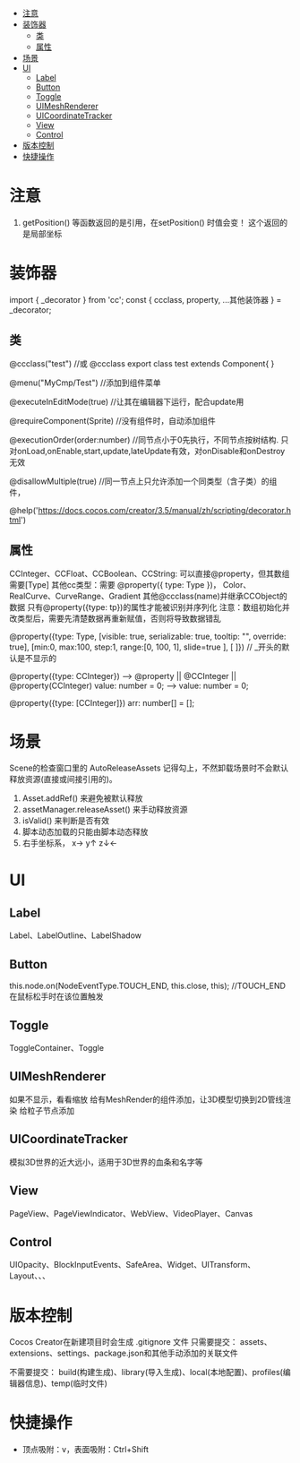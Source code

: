 <!-- TOC -->

- [注意](#注意)
- [装饰器](#装饰器)
    - [类](#类)
    - [属性](#属性)
- [场景](#场景)
- [UI](#ui)
    - [Label](#label)
    - [Button](#button)
    - [Toggle](#toggle)
    - [UIMeshRenderer](#uimeshrenderer)
    - [UICoordinateTracker](#uicoordinatetracker)
    - [View](#view)
    - [Control](#control)
- [版本控制](#版本控制)
- [快捷操作](#快捷操作)

<!-- /TOC -->

# 注意 #
1. getPosition() 等函数返回的是引用，在setPosition() 时值会变！ 这个返回的是局部坐标

# 装饰器 #
import { _decorator } from 'cc';
const { ccclass, property, ...其他装饰器 } = _decorator;

## 类 ##
@ccclass("test")   //或 @ccclass
export class test extends Component{ }

@menu("MyCmp/Test")     //添加到组件菜单

@executeInEditMode(true)    //让其在编辑器下运行，配合update用

@requireComponent(Sprite)   //没有组件时，自动添加组件

@executionOrder(order:number)  //同节点小于0先执行，不同节点按树结构. 只对onLoad,onEnable,start,update,lateUpdate有效，对onDisable和onDestroy无效

@disallowMultiple(true)     //同一节点上只允许添加一个同类型（含子类）的组件，

@help('https://docs.cocos.com/creator/3.5/manual/zh/scripting/decorator.html')


## 属性 ## 
CCInteger、CCFloat、CCBoolean、CCString: 可以直接@property，但其数组需要[Type]
其他cc类型：需要 @property({ type: Type })， Color、RealCurve、CurveRange、Gradient
其他@ccclass(name)并继承CCObject的数据
只有@property({type: tp})的属性才能被识别并序列化
注意：数组初始化并改类型后，需要先清楚数据再重新赋值，否则将导致数据错乱

@property({type: Type, [visible: true, serializable: true, tooltip: "", override: true], [min:0, max:100, step:1, range:[0, 100, 1], slide=true ], [  ]})      // _开头的默认是不显示的

@property({type: CCInteger})    --> @property   ||  @CCInteger  ||  @property(CCInteger)
value: number = 0;              --> value: number = 0;    

@property({type: [CCInteger]})
arr: number[] = [];

# 场景 #
Scene的检查窗口里的 AutoReleaseAssets 记得勾上，不然卸载场景时不会默认释放资源(直接或间接引用的)。
1. Asset.addRef() 来避免被默认释放
2. assetManager.releaseAsset() 来手动释放资源
3. isValid() 来判断是否有效
4. 脚本动态加载的只能由脚本动态释放
5. 右手坐标系， x→   y↑   z↓←

# UI #

## Label ##
Label、LabelOutline、LabelShadow

## Button ##
this.node.on(NodeEventType.TOUCH_END, this.close, this);    //TOUCH_END在鼠标松手时在该位置触发   

## Toggle ##
ToggleContainer、Toggle

## UIMeshRenderer ##
如果不显示，看看缩放
给有MeshRender的组件添加，让3D模型切换到2D管线渲染
给粒子节点添加

## UICoordinateTracker  ## 
模拟3D世界的近大远小，适用于3D世界的血条和名字等 

## View ##
PageView、PageViewIndicator、WebView、VideoPlayer、Canvas

## Control ##
UIOpacity、BlockInputEvents、SafeArea、Widget、UITransform、Layout、、、

# 版本控制 #
Cocos Creator在新建项目时会生成 .gitignore 文件
只需要提交：
assets、extensions、settings、package.json和其他手动添加的关联文件

不需要提交：
build(构建生成)、library(导入生成)、local(本地配置)、profiles(编辑器信息)、temp(临时文件)

# 快捷操作 #
- 顶点吸附：v，表面吸附：Ctrl+Shift